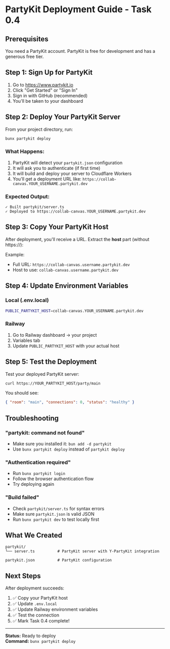 # PartyKit Deployment Guide - Task 0.4

## Prerequisites

You need a PartyKit account. PartyKit is free for development and has a generous free tier.

## Step 1: Sign Up for PartyKit

1. Go to https://www.partykit.io
2. Click "Get Started" or "Sign In"
3. Sign in with GitHub (recommended)
4. You'll be taken to your dashboard

## Step 2: Deploy Your PartyKit Server

From your project directory, run:

```bash
bunx partykit deploy
```

### What Happens:

1. PartyKit will detect your `partykit.json` configuration
2. It will ask you to authenticate (if first time)
3. It will build and deploy your server to Cloudflare Workers
4. You'll get a deployment URL like: `https://collab-canvas.YOUR_USERNAME.partykit.dev`

### Expected Output:

```
✓ Built partykit/server.ts
✓ Deployed to https://collab-canvas.YOUR_USERNAME.partykit.dev
```

## Step 3: Copy Your PartyKit Host

After deployment, you'll receive a URL. Extract the **host** part (without https://):

Example:

- Full URL: `https://collab-canvas.username.partykit.dev`
- Host to use: `collab-canvas.username.partykit.dev`

## Step 4: Update Environment Variables

### Local (.env.local)

```bash
PUBLIC_PARTYKIT_HOST=collab-canvas.YOUR_USERNAME.partykit.dev
```

### Railway

1. Go to Railway dashboard → your project
2. Variables tab
3. Update `PUBLIC_PARTYKIT_HOST` with your actual host

## Step 5: Test the Deployment

Test your deployed PartyKit server:

```bash
curl https://YOUR_PARTYKIT_HOST/party/main
```

You should see:

```json
{ "room": "main", "connections": 0, "status": "healthy" }
```

## Troubleshooting

### "partykit: command not found"

- Make sure you installed it: `bun add -d partykit`
- Use `bunx partykit deploy` instead of `partykit deploy`

### "Authentication required"

- Run `bunx partykit login`
- Follow the browser authentication flow
- Try deploying again

### "Build failed"

- Check `partykit/server.ts` for syntax errors
- Make sure `partykit.json` is valid JSON
- Run `bunx partykit dev` to test locally first

## What We Created

```
partykit/
└── server.ts          # PartyKit server with Y-PartyKit integration

partykit.json          # PartyKit configuration
```

## Next Steps

After deployment succeeds:

1. ✅ Copy your PartyKit host
2. ✅ Update `.env.local`
3. ✅ Update Railway environment variables
4. ✅ Test the connection
5. ✅ Mark Task 0.4 complete!

---

**Status:** Ready to deploy  
**Command:** `bunx partykit deploy`
